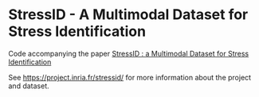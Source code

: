 # StressID - A Multimodal Dataset for Stress Identification

Code accompanying the paper [StressID : a Multimodal Dataset for Stress Identification](https://openreview.net/pdf?id=qWsQi9DGJb)

See https://project.inria.fr/stressid/ for more information about the project and dataset.


